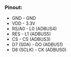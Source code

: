 ### Pinout:

* GND - GND
* VDD - 3.3V
* RS/A0 - L0 (ADBUS4)
* RES - L1 (ADBUS5)
* CS - CS (ADBUS3)
* D7 (SDA) - DO (ADBUS1)
* D6 (SCLK) - CK (ADBUS0)
